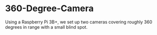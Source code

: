# 360-Degree-Camera
Using a Raspberry Pi 3B+, we set up two cameras covering roughly 360 degrees in range with a small blind spot.
